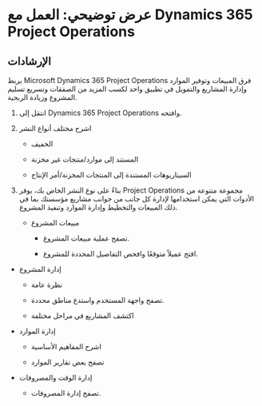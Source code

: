 ﻿---
demo:
    title: 'عرض توضيحي: العمل مع Dynamics 365 Project Operations'
    module: 'الوحدة 5: تعرف على أساسيات Dynamics 365 Project Operations'
---

# عرض توضيحي: العمل مع Dynamics 365 Project Operations

## الإرشادات

يربط Microsoft Dynamics 365 Project Operations فرق المبيعات وتوفير الموارد وإدارة المشاريع والتمويل في تطبيق واحد لكسب المزيد من الصفقات وتسريع تسليم المشروع وزيادة الربحية.

1. انتقل إلى Dynamics 365 Project Operations وافتحه.

2. اشرح مختلف أنواع النشر

	- الخفيف

	- المستند إلى موارد/منتجات غير مخزنة‬ 

	- السيناريوهات المستندة إلى المنتجات المخزنة/أمر الإنتاج‬

3. بناءً على نوع النشر الخاص بك، يوفر Project Operations مجموعة متنوعة من الأدوات التي يمكن استخدامها لإدارة كل جانب من جوانب مشاريع مؤسستك بما في ذلك المبيعات والتخطيط وإدارة الموارد وتنفيذ المشروع. 

	- مبيعات المشروع

		- تصفح عملية مبيعات المشروع. 

		- افتح عميلاً متوقعًا وافحص التفاصيل المحددة للمشروع. 

- إدارة المشروع

	- نظرة عامة

	- تصفح واجهة المستخدم واستدع مناطق محددة. 

	- اكتشف المشاريع في مراحل مختلفة

- إدارة الموارد

	- اشرح المفاهيم الأساسية

	- تصفح بعض تقارير الموارد

- إدارة الوقت والمصروفات

	- تصفح إدارة المصروفات. 

